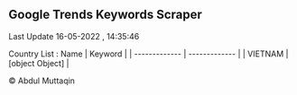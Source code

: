 

## Google Trends Keywords Scraper 
 
Last Update 16-05-2022 , 14:35:46

Country List :
 Name  | Keyword |
| ------------- | ------------- |
| VIETNAM | [object Object] |



© Abdul Muttaqin 
